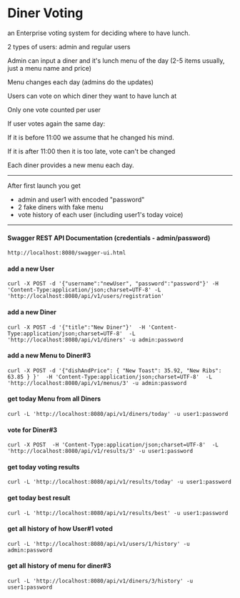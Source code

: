 # Diner Voting

an Enterprise voting system for deciding where to have lunch.

2 types of users: admin and regular users

Admin can input a diner and it's lunch menu of the day (2-5 items usually, just a menu name and price)

Menu changes each day (admins do the updates)

Users can vote on which diner they want to have lunch at

Only one vote counted per user

If user votes again the same day:

If it is before 11:00 we assume that he changed his mind.

If it is after 11:00 then it is too late, vote can't be changed

Each diner provides a new menu each day.

---------------------------------------
After first launch you get 
- admin and user1 with encoded "password"
- 2 fake diners with fake menu
- vote history of each user (including user1's today voice)
---------------------------------------

#### Swagger REST API Documentation (credentials - admin/password)
`http://localhost:8080/swagger-ui.html`

#### add a new User
`curl -X POST -d '{"username":"newUser", "password":"password"}'
-H 'Content-Type:application/json;charset=UTF-8'
-L 'http://localhost:8080/api/v1/users/registration'`

#### add a new Diner
`curl -X POST -d '{"title":"New Diner"}' 
-H 'Content-Type:application/json;charset=UTF-8' 
-L 'http://localhost:8080/api/v1/diners' -u admin:password`

#### add a new Menu to Diner#3
`curl -X POST -d '{"dishAndPrice": { "New Toast": 35.92, "New Ribs": 63.85 } }' 
-H 'Content-Type:application/json;charset=UTF-8' 
-L 'http://localhost:8080/api/v1/menus/3' -u admin:password`

#### get today Menu from all Diners
`curl -L 'http://localhost:8080/api/v1/diners/today' -u user1:password`

#### vote for Diner#3
`curl -X POST 
-H 'Content-Type:application/json;charset=UTF-8' 
-L 'http://localhost:8080/api/v1/results/3' -u user1:password`

#### get today voting results
`curl -L 'http://localhost:8080/api/v1/results/today' -u user1:password`

#### get today best result
`curl -L 'http://localhost:8080/api/v1/results/best' -u user1:password`

#### get all history of how User#1 voted
`curl -L 'http://localhost:8080/api/v1/users/1/history' -u admin:password`

#### get all history of menu for diner#3
`curl -L 'http://localhost:8080/api/v1/diners/3/history' -u user1:password`